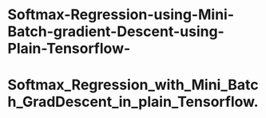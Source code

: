 # Softmax-Regression-using-Mini-Batch-gradient-Descent-using-Plain-Tensorflow-
# Softmax_Regression_with_Mini_Batch_GradDescent_in_plain_Tensorflow.
